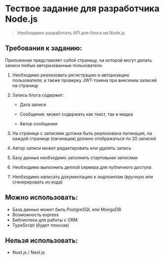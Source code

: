 # Тествое задание для разработчика Node.js

> Необходимо разработать API для блога на Node.js

## Требования к заданию:

Приложение представляет собой страницу, на которой могут делать записи любые авторизованные пользователи.

1.  Необходимо реализовать регистрацию и авторизацию пользователя, а также проверку JWT-токена при внесении записей на страницу

2.  Запись блога содержит:

    + Дата записи

    + Сообщение: может содержать как текст, так и медиа

    + Автор сообщения

3.  На странице с записями должна быть реализована пагинация, на каждой странице (пагинации) должно отображаться по 20 записей

4.  Автор записи может редактировать или удалять запись

5.  Базу данных необходимо заполнить стартовыми записями

6.  Необходимо выполнить деплой сервера для публичного доступа

7.  Необходимо написать документацию к эндпоинтам (вручную или сгенерировать из кода)

## Можно использовать:
* База данных может быть PostgreSQL или MongoDB
* Возможность express
* Библиотеки для работы с ORM
* TypeScript (будет плюсом)

## Нельзя использовать:
* Nuxt.js / Next.js
